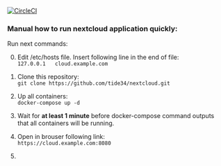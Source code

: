 [![CircleCI](https://circleci.com/gh/tide34/nextcloud.svg?style=svg)](https://app.circleci.com/pipelines/github/tide34/nextcloud)

### Manual how to run nextcloud application quickly:  
  
Run next commands:  
  
0) Edit /etc/hosts file. Insert following line in the end of file:  
   `127.0.0.1	cloud.example.com`
    
1) Clone this repository:  
   `git clone https://github.com/tide34/nextcloud.git`  
  
2) Up all containers:  
   `docker-compose up -d`  
  
3) Wait for **at least 1 minute** before docker-compose command outputs that all containers will be running.  
  
4) Open in brouser following link:  
   `https://cloud.example.com:8080`  
  
5)
